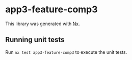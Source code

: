 # app3-feature-comp3

This library was generated with [Nx](https://nx.dev).

## Running unit tests

Run `nx test app3-feature-comp3` to execute the unit tests.
